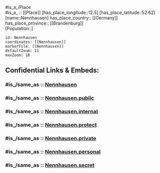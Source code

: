 ﻿---
confidential: public
isDeleted: false
location:
- 52.62
- 12.5
mapmarker: city
mapzoom:
- 7
- 12
SpocWebEntityId: 32775
tags:
- geo/City
type: City
---

#is_a_/Place  
#is_a_ :: [[Place]] 
[has_place_longitude::12.5] 
[has_place_latitude::52.62] 
[name::Nennhausen] 
has_place_country:: [[Germany]]  
has_place_province:: [[Brandenburg]]  
[Population::] 



```leaflet
id: Nennhausen
coordinates: [[Nennhausen]] 
markerFile: [[Nennhausen]] 
defaultZoom: 11 
maxZoom: 18
```


## Confidential Links & Embeds: 

### #is_/same_as :: [Nennhausen](/_Standards/Earth/Continent/Europe/Europe~Central/Germany/Germany~East/Brandenburg/counties~Brandenburg/Havelland/cities~Havelland/Nennhausen.md) 

### #is_/same_as :: [Nennhausen.public](/_public/Earth/Continent/Europe/Europe~Central/Germany/Germany~East/Brandenburg/counties~Brandenburg/Havelland/cities~Havelland/Nennhausen.public.md) 

### #is_/same_as :: [Nennhausen.internal](/_internal/Earth/Continent/Europe/Europe~Central/Germany/Germany~East/Brandenburg/counties~Brandenburg/Havelland/cities~Havelland/Nennhausen.internal.md) 

### #is_/same_as :: [Nennhausen.protect](/_protect/Earth/Continent/Europe/Europe~Central/Germany/Germany~East/Brandenburg/counties~Brandenburg/Havelland/cities~Havelland/Nennhausen.protect.md) 

### #is_/same_as :: [Nennhausen.private](/_private/Earth/Continent/Europe/Europe~Central/Germany/Germany~East/Brandenburg/counties~Brandenburg/Havelland/cities~Havelland/Nennhausen.private.md) 

### #is_/same_as :: [Nennhausen.personal](/_personal/Earth/Continent/Europe/Europe~Central/Germany/Germany~East/Brandenburg/counties~Brandenburg/Havelland/cities~Havelland/Nennhausen.personal.md) 

### #is_/same_as :: [Nennhausen.secret](/_secret/Earth/Continent/Europe/Europe~Central/Germany/Germany~East/Brandenburg/counties~Brandenburg/Havelland/cities~Havelland/Nennhausen.secret.md)


